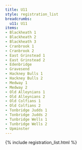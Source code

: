 ```yaml
---
title: U11
style: registration_list
breadcrumbs:
  u11: U11
items:
- Blackheath 1
- Blackheath 2
- Blackheath 3
- Cranbrook 1
- Cranbrook 2
- East Grinstead 1
- East Grinstead 2
- Edenbridge
- Gravesend
- Hackney Bulls 1
- Hackney Bulls 2
- Medway 1
- Medway 2
- Old Alleynians 1
- Old Alleynians 2
- Old Colfians 1
- Old Colfians 2
- Tonbridge Judds 1
- Tonbridge Judds 2
- Tunbridge Wells 1
- Tunbridge Wells 2
- Upminster
---
```


{% include registration_list.html %}
